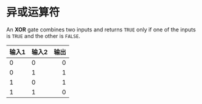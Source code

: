 # 异或运算符

An **XOR** gate combines two inputs and returns `TRUE` only if one of the inputs is `TRUE` and the other is `FALSE`.

| 输入1 | 输入2 | 输出 |
| --- | --- | --:|
| 0   | 0   |  0 |
| 0   | 1   |  1 |
| 1   | 0   |  1 |
| 1   | 1   |  0 |